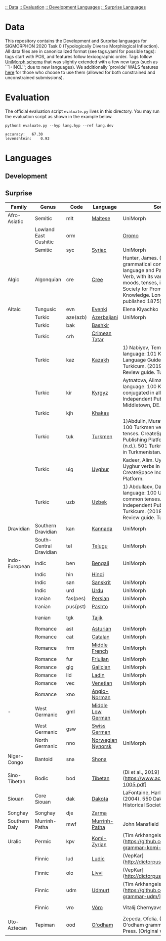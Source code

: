 [   :: Data](#Data)
[   :: Evaluation](#Evaluation)
[   :: Development Languages](#Development)
[   :: Surprise Languages](#Surprise)

# Data

This repository contains the Development and Surprise languages for SIGMORPHON 2020 Task 0 (Typologically Diverse Morphlogical Inflection).  
All data files are in canonicalized format (see tags.yaml for possible tags): tags start with POS, and features follow lexicographic order. 
Tags follow [UniMorph schema](https://unimorph.github.io/) that was slightly extended with a few new tags (such as ``1+INCL''; due to new languages). 
We additionally `provide' WALS features [here](https://wals.info/download) for those who choose to use them (allowed for both constrained and unconstrained submissions).


# Evaluation

The official evaluation script `evaluate.py` lives in this directory.
You may run the evaluation script as shown in the example below.

```
python3 evaluate.py --hyp lang.hyp --ref lang.dev

accuracy:	67.30
levenshtein:	0.93
```

# Languages
## Development

## Surprise

| Family | Genus | Code | Language | Source of Data | Annotator | 
|----|---|---|---|----|---|
| Afro-Asiatic | Semitic | mlt |[Maltese](https://en.wikipedia.org/wiki/Maltese_language) | UniMorph |    |
|| Lowland East Cushitic | orm | | [Oromo](https://en.wikipedia.org/wiki/Oromo_language) |    | Irene Nikkarinen |
| | Semitic | syc | [Syriac](https://en.wikipedia.org/wiki/Syriac_language) | UniMorph |    |
| Algic | Algonquian| cre | [Cree](https://en.wikipedia.org/wiki/Cree_language)| Hunter, James. (1923). A lecture on the grammatical construction of the Cree language and Paradigms of the Cree Verb, with its various conjugations, moods, tenses, inflections, &c. The Society for Promoting Christian Knowledge. London. (Original work published 1875). | Eleanor Chodroff|
| Altaic | Tungusic | evn | [Evenki](https://en.wikipedia.org/wiki/Evenki_language) | Elena Klyachko | Elena Klyachko |
|  | Turkic | aze(azb) | [Azerbaijani](https://en.wikipedia.org/wiki/Azerbaijani_language) | UniMorph |    |
|  | Turkic | bak | [Bashkir](https://en.wikipedia.org/wiki/Bashkir_language)|    |    |
|  | Turkic | crh | [Crimean Tatar](https://en.wikipedia.org/wiki/Crimean_Tatar_language) |    |    |
|  | Turkic | kaz | [Kazakh](https://en.wikipedia.org/wiki/Kazakh_language) |1) Nabiyev, Temir. (2015). Kazakh language: 101 Kazakh verbs. Preceptor Language Guides. Great Britain. 2) Turkicum. (2019). The Kazakh verbs: Review guide. Turkicum. Great Britain.  | Eleanor Chodroff |
|  | Turkic  | kir | [Kyrgyz](https://en.wikipedia.org/wiki/Kyrgyz_language) | Aytnatova, Alima. (2016). Kyrgyz language: 100 Kyrgyz verbs fully conjugated in all tenses. CreateSpace Independent Publishing Platform. Middletown, DE. | Eleanor Chodroff |
|  | Turkic | kjh | [Khakas](https://en.wikipedia.org/wiki/Khakas_language) |    |    |
|  | Turkic | tuk | [Turkmen](https://en.wikipedia.org/wiki/Turkmen_language) | 1)Abdulin, Murat. (2016). Turkmen verbs: 100 Turkmen verbs conjugated in all tenses. CreateSpace Independent Publishing Platform. 2)Peace Corps (n.d.). 501 Turkmen verbs. US Embassy in Turkmenistan. | Eleanor Chodroff |
|    | Turkic | uig | [Uyghur](https://en.wikipedia.org/wiki/Uyghur_language) | Kadeer, Alim. Uyghur language: 94 Uyghur verbs in common tenses. CreateSpace Independent Publishing Platform. |Eleanor Chodroff |
|    | Turkic | uzb | [Uzbek](https://en.wikipedia.org/wiki/Uzbek_language) | 1) Abdullaev, Daniyar. (2016). Uzbek language: 100 Uzbek verbs conjugated in common tenses. CreateSpace Independent Publishing Platform. 2) Turkicum. (2019). The Uzbek verbs: Review guide. Turkicum. Great Britain.  | Eleanor Chodroff|
| Dravidian | Southern Dravidian | kan | [Kannada](https://en.wikipedia.org/wiki/Kannada) | UniMorph |    |
|        |South-Central Dravidian| tel | [Telugu](https://en.wikipedia.org/wiki/Telugu_language) | UniMorph |    |
| Indo-European  | Indic | ben | [Bengali](https://en.wikipedia.org/wiki/Bengali_language) | UniMorph |    |
|    | Indic | hin | [Hindi](https://en.wikipedia.org/wiki/Hindi) |    |    | 
|    | Indic | san | [Sanskrit](https://en.wikipedia.org/wiki/Sanskrit_language) | UniMorph |    |
|    | Indic | urd | [Urdu](https://en.wikipedia.org/wiki/Urdu_language)| UniMorph |    |
|    | Iranian | fas(pes) | [Persian](https://en.wikipedia.org/wiki/Persian_language) | UniMorph |    |
|    | Iranian | pus(pst) | [Pashto](https://en.wikipedia.org/wiki/Pashto_language) | UniMorph |    |
|    | Iranian | tgk | [Tajik](https://en.wikipedia.org/wiki/Tajik_language)|    | Eleanor Chodroff|
|    | Romance | ast | [Asturian](https://en.wikipedia.org/wiki/Asturian_language) | UniMorph |    |
|    | Romance | cat | [Catalan](https://en.wikipedia.org/wiki/Catalan_language) | UniMorph |    |
|    | Romance | frm | [Middle French](https://en.wikipedia.org/wiki/Middle_French) | UniMorph |    |
|    | Romance | fur | [Friulian](https://en.wikipedia.org/wiki/Friulian_language)| UniMorph |    |
|    | Romance | glg | [Galician](https://en.wikipedia.org/wiki/Galician_language) | UniMorph |    |
|    | Romance | lld | [Ladin](https://en.wikipedia.org/wiki/Ladin_language) | UniMorph |    |
|    | Romance | vec | [Venetian](https://en.wikipedia.org/wiki/Venetian_language) | UniMorph |    |
|    | Romance | xno | [Anglo-Norman](https://en.wikipedia.org/wiki/Anglo-Norman_language) |    |    |
|   -| West Germanic | gml | [Middle Low German](https://en.wikipedia.org/wiki/Middle_Low_German) | UniMorph |    |    |
|    | West Germanic | gsw |[Swiss German](https://en.wikipedia.org/wiki/Swiss_German) |    | Ryan Cotterell |
|    | North Germanic | nno | [Norwegian Nynorsk](https://en.wikipedia.org/wiki/Nynorsk) | UniMorph |    |
|    |    |    |    |    |    |
| Niger-Congo | Bantoid | sna | [Shona](https://en.wikipedia.org/wiki/Shona_language) |    | Rowan Hall Maudslay |
|    |    |    |    |    |    |
|Sino-Tibetan | Bodic | bod | [Tibetan](https://en.wikipedia.org/wiki/Standard_Tibetan) | (Di et al., 2019](https://www.aclweb.org/anthology/U19-1005.pdf] | Qianji Di |
| Siouan | Core Siouan | dak | [Dakota](https://en.wikipedia.org/wiki/Dakota_language) | LaFontaine, Harlan & McKay, Neil. (2004). 550 Dakota verbs. Minnesota Historical Society. St. Paul, MN. | Eleanor Chodroff |
| Songhay | Songhay | dje |[Zarma](https://en.wikipedia.org/wiki/Zarma_language)|    | Ran Zmigrod |
| Southern Daly | Murrinh-Patha | mwf | [Murrinh-Patha](https://en.wikipedia.org/wiki/Murrinh-patha_language) | John Mansfield | John Mansfield |
| Uralic | Permic | kpv | [Komi-Zyrian](https://en.wikipedia.org/wiki/Komi_language) | (Tim Arkhangelskij](https://github.com/timarkh/uniparser-grammar-komi-zyrian] | Liz Salesky and Ekaterina Vylomova |
|    | Finnic | lud | [Ludic](https://en.wikipedia.org/wiki/Ludian_language)| (VepKar](http://dictorpus.krc.karelia.ru/en] | Natalia Krizhanovskaya |
|    | Finnic | olo | [Livvi](https://en.wikipedia.org/wiki/Livvi_language) | (VepKar](http://dictorpus.krc.karelia.ru/en] | Natalia Krizhanovskaya |
|    | Finnic | udm | [Udmurt](https://en.wikipedia.org/wiki/Udmurt_language) | (Tim Arkhangelskij](https://github.com/timarkh/uniparser-grammar-udm/] |  Liz Salesky and Ekaterina Vylomova |
|    | Finnic | vro | [Võro](https://en.wikipedia.org/wiki/V%C3%B5ro_language) | Vitalij Chernyavskij | Ekaterina Vylomova |
| Uto-Aztecan | Tepiman | ood | [O'odham](https://en.wikipedia.org/wiki/O%27odham) | Zepeda, Ofelia. (2003). A Tohono O'odham grammar. University of Arizona Press. (Original work published 1983). | Eleanor Chodroff |
